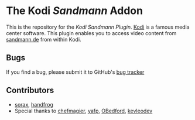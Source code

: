 # The Kodi _Sandmann_ Addon

This is the repository for the _Kodi Sandmann Plugin_.
[Kodi](https://kodi.tv) is a famous media center software.
This plugin enables you to access video content from
[sandmann.de](http://www.sandmann.de) from within Kodi.

## Bugs

If you find a bug, please submit it to GitHub's
[bug tracker](https://github.com/sorax/plugin.video.sandmann/issues)

## Contributors

- [sorax](https://github.com/sorax), [handfrog](https://github.com/handfrog)
- Special thanks to [chefmagier](https://github.com/chefmagier), [yafp](https://github.com/yafp), [OBedford](https://github.com/OBedford), [kevleodev](https://github.com/kevleodev)
